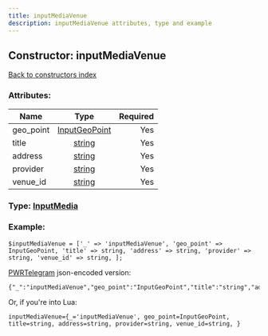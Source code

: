 ```yaml
---
title: inputMediaVenue
description: inputMediaVenue attributes, type and example
---
```

## Constructor: inputMediaVenue  
[Back to constructors index](index.md)



### Attributes:

| Name     |    Type       | Required |
|----------|:-------------:|---------:|
|geo\_point|[InputGeoPoint](../types/InputGeoPoint.md) | Yes|
|title|[string](../types/string.md) | Yes|
|address|[string](../types/string.md) | Yes|
|provider|[string](../types/string.md) | Yes|
|venue\_id|[string](../types/string.md) | Yes|



### Type: [InputMedia](../types/InputMedia.md)


### Example:

```
$inputMediaVenue = ['_' => 'inputMediaVenue', 'geo_point' => InputGeoPoint, 'title' => string, 'address' => string, 'provider' => string, 'venue_id' => string, ];
```  

[PWRTelegram](https://pwrtelegram.xyz) json-encoded version:

```
{"_":"inputMediaVenue","geo_point":"InputGeoPoint","title":"string","address":"string","provider":"string","venue_id":"string"}
```


Or, if you're into Lua:  


```
inputMediaVenue={_='inputMediaVenue', geo_point=InputGeoPoint, title=string, address=string, provider=string, venue_id=string, }

```



